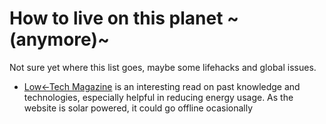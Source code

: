 # How to live on this planet ~(anymore)~

Not sure yet where this list goes, maybe some lifehacks and global issues.

- [Low←Tech Magazine](https://solar.lowtechmagazine.com/) is an interesting read 
  on past knowledge and technologies, especially helpful in reducing energy usage.
  As the website is solar powered, it could go offline ocasionally